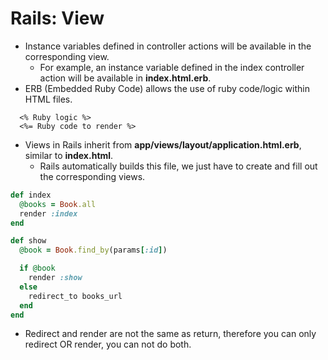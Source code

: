 # Rails: View

* Instance variables defined in controller actions will be available in the corresponding view.
  * For example, an instance variable defined in the index controller action will be available in **index.html.erb**.
* ERB (Embedded Ruby Code) allows the use of ruby code/logic within HTML files.

```
  <% Ruby logic %>
  <%= Ruby code to render %>
```

* Views in Rails inherit from **app/views/layout/application.html.erb**, similar to **index.html**.
  * Rails automatically builds this file, we just have to create and fill out the corresponding views.

```ruby
def index
  @books = Book.all
  render :index
end

def show
  @book = Book.find_by(params[:id])

  if @book
    render :show
  else
    redirect_to books_url
  end
end
```

* Redirect and render are not the same as return, therefore you can only redirect OR render, you can not do both.
